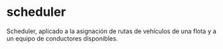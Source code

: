 # scheduler
Scheduler, aplicado a la asignación de rutas de vehículos de una flota y a un equipo de conductores disponibles.
